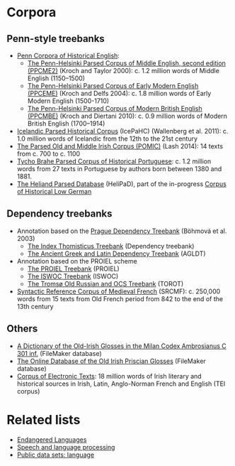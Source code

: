 # Corpora

## Penn-style treebanks

* [Penn Corpora of Historical English](https://www.ling.upenn.edu/hist-corpora/):
  * [The Penn-Helsinki Parsed Corpus of Middle English, second edition (PPCME2)](http://www.helsinki.fi/varieng/CoRD/corpora/PPCME2/) (Kroch and Taylor 2000): c. 1.2 million words of Middle English (1150–1500)
  * [The Penn-Helsinki Parsed Corpus of Early Modern English (PPCEME)](http://www.helsinki.fi/varieng/CoRD/corpora/PPCEME/) (Kroch and Delfs 2004): c. 1.8 million words of Early Modern English (1500-1710)
  * [The Penn-Helsinki Parsed Corpus of Modern British English (PPCMBE)](http://www.helsinki.fi/varieng/CoRD/corpora/PPCMBE/) (Kroch and Diertani 2010): c. 0.9 million words of Modern British English (1700–1914)
* [Icelandic Parsed Historical Corpus](http://www.linguist.is/icelandic_treebank/) (IcePaHC) (Wallenberg et al. 2011): c. 1.0 million words of Icelandic from the 12th to the 21st century
* [The Parsed Old and Middle Irish Corpus (POMIC)](https://www.dias.ie/celt/celt-publications-2/celt-the-parsed-old-and-middle-irish-corpus-pomic/) (Lash 2014): 14 texts from c. 700 to c. 1100
* [Tycho Brahe Parsed Corpus of Historical Portuguese](http://www.tycho.iel.unicamp.br/~tycho/corpus/en/): c. 1.2 million words from 27 texts in Portuguese by authors born between 1380 and 1881.
* [The Heliand Parsed Database](http://www.chlg.ac.uk/helipad/) (HeliPaD), part of the in-progress [Corpus of Historical Low German](http://www.chlg.ac.uk/)

## Dependency treebanks

* Annotation based on the [Prague Dependency Treebank](https://ufal.mff.cuni.cz/pdt) (Böhmová et al. 2003)
  * [The Index Thomisticus Treebank](http://itreebank.marginalia.it/) (Dependency treebank)
  * [The Ancient Greek and Latin Dependency Treebank](https://perseusdl.github.io/treebank_data/) (AGLDT)
* Annotation based on the PROIEL scheme
  * [The PROIEL Treebank](http://proiel.github.io) (PROIEL)
  * [The ISWOC Treebank](http://iswoc.github.io/) (ISWOC)
  * [The Tromsø Old Russian and OCS Treebank](http://torottreebank.github.io/) (TOROT)
* [Syntactic Reference Corpus of Medieval French](http://srcmf.org/index.html) (SRCMF): c. 250,000 words from 15 texts from Old French period from 842 to the end of the 13th century

## Others

* [A Dictionary of the Old-Irish Glosses in the Milan Codex Ambrosianus C 301 inf.](http://www.univie.ac.at/indogermanistik/milan_glosses.htm) (FileMaker database)
* [The Online Database of the Old Irish Priscian Glosses](http://www.univie.ac.at/indogermanistik/priscian/) (FileMaker database)
* [Corpus of Electronic Texts](https://www.ucc.ie/celt/): 18 million words of Irish literary and historical sources in Irish, Latin, Anglo-Norman French and English (TEI corpus)

# Related lists

* [Endangered Languages](https://github.com/RichardLitt/endangered-languages)
* [Speech and language processing](https://github.com/edobashira/speech-language-processing)
* [Public data sets: language](https://github.com/caesar0301/awesome-public-datasets#natural-language)
